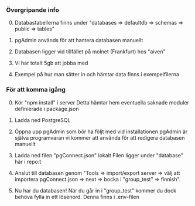 

### Övergripande info

0. Databastabellerna finns under 
   "databases => defaultdb => schemas => public => tables"

0. pgAdmin används för att hantera databasen manuellt

0. Databasen ligger vid tillfället på molnet (Frankfurt) hos "aiven"
   
0. Vi har totalt 5gb att jobba med

0. Exempel på hur man sätter in och hämtar data
   finns i exempelfilerna

### För att komma igång

0. Kör "npm install" i server
   Detta hämtar hem eventuella saknade moduler definierade i package.json

1. Ladda ned PostgreSQL

2. Öppna upp pgAdmin som bör ha följt med vid installationen
   pgAdmin är själva programvaran vi kommer att använda för
   att redigera databasen manuellt

3. Ladda ned filen "pgConnect.json" lokalt
   Filen ligger under "database" här i repo:t

4. Anslut till databasen genom 
   "Tools => import/export server => välj att importera pgConnect.json => next => bocka i "group_test" => finnish".

5. Nu har du databasen!
   När du går in i "group_test" kommer du dock behöva fylla in ett lösenord. Denna finns i .env-filen